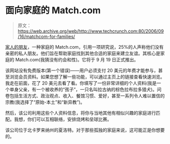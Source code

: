 # 面向家庭的 Match.com

> 原文：<https://web.archive.org/web/http://www.techcrunch.com:80/2006/09/16/matchcom-for-families/>

 [](https://web.archive.org/web/20220119080745/http://www.friendsforfamilies.com/) [家人的朋友](https://web.archive.org/web/20220119080745/http://www.friendsforfamilies.com/)，一种家庭的 Match.com，引用一项研究说，25%的人声称他们没有亲密的私人朋友。他们旨在帮助家庭找到其他合适的家庭来建立友谊。其核心是家庭的 Match.com(我猜没有约会和性)。它将于 9 月 19 日正式推出。

该网站没有免费版本(第一个错误)——用户必须支付 20 美元的年费才能参与，甚至浏览会员资料。如果您想了解一些功能，可以通过主页上的链接查看快速浏览。我走在前面，花了 20 美元去看了看。你填写了一份非常详细的个人资料(我是一个单身父亲，有一个被收养的“孩子”，一只名叫拉古纳的棕色拉布拉多猎犬)。问卷包括生活方式、政治观点、收入、餐馆习惯、爱好，甚至一系列令人难以置信的宗教(我选择了“原始-本土”和“新异教”)。

然后，该公司利用这些个人资料信息，将你与当地其他有相似兴趣的家庭进行匹配。我想，你们可以互相联络，安排烧烤和垒球比赛。

该公司位于北卡罗来纳州的夏洛特。对于那些孤独的家庭来说，这可能正是你想要的。